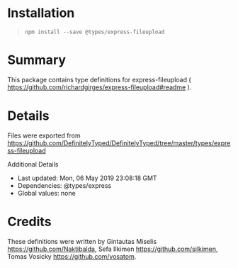 # Installation
> `npm install --save @types/express-fileupload`

# Summary
This package contains type definitions for express-fileupload ( https://github.com/richardgirges/express-fileupload#readme ).

# Details
Files were exported from https://github.com/DefinitelyTyped/DefinitelyTyped/tree/master/types/express-fileupload

Additional Details
 * Last updated: Mon, 06 May 2019 23:08:18 GMT
 * Dependencies: @types/express
 * Global values: none

# Credits
These definitions were written by Gintautas Miselis <https://github.com/Naktibalda>, Sefa Ilkimen <https://github.com/silkimen>, Tomas Vosicky <https://github.com/vosatom>.
